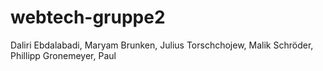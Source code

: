 # webtech-gruppe2

Daliri Ebdalabadi, Maryam
Brunken, Julius
Torschchojew, Malik
Schröder, Phillipp
Gronemeyer, Paul

